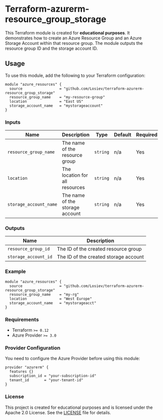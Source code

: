 # Terraform-azurerm-resource_group_storage

This Terraform module is created for **educational purposes**. It demonstrates how to create an Azure Resource Group and an Azure Storage Account within that resource group. The module outputs the resource group ID and the storage account ID.

## Usage

To use this module, add the following to your Terraform configuration:

```hcl
module "azure_resources" {
  source                 = "github.com/Losiev/terraform-azurerm-resource_group_storage"
  resource_group_name    = "my-resource-group"
  location               = "East US"
  storage_account_name   = "mystorageaccount"
}
```

### Inputs

| Name                   | Description                            | Type   | Default | Required |
|------------------------|----------------------------------------|--------|---------|----------|
| `resource_group_name`   | The name of the resource group         | `string` | n/a   | Yes      |
| `location`              | The location for all resources         | `string` | n/a   | Yes      |
| `storage_account_name`  | The name of the storage account        | `string` | n/a   | Yes      |

### Outputs

| Name                    | Description                            |
|-------------------------|----------------------------------------|
| `resource_group_id`      | The ID of the created resource group   |
| `storage_account_id`     | The ID of the created storage account  |

### Example
```hcl
module "azure_resources" {
  source                 = "github.com/Losiev/terraform-azurerm-resource_group_storage"
  resource_group_name    = "my-rg"
  location               = "West Europe"
  storage_account_name   = "mystorageacct"
}
```

### Requirements
- Terraform `>= 0.12`
- Azure Provider `>= 3.0`

### Provider Configuration
You need to configure the Azure Provider before using this module:
```hcl
provider "azurerm" {
  features {}
  subscription_id = "your-subscription-id"
  tenant_id       = "your-tenant-id"
}
```
### License
This project is created for educational purposes and is licensed under the Apache 2.0 License. See the [LICENSE](./LICENSE) file for details.
